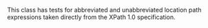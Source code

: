
This class has tests for abbreviated and unabbreviated location path expressions taken directly from the XPath 1.0 specification.
